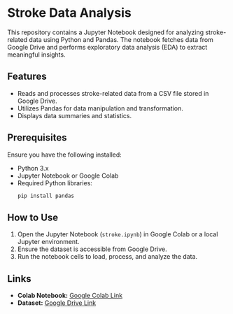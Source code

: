# Stroke Data Analysis

This repository contains a Jupyter Notebook designed for analyzing stroke-related data using Python and Pandas. The notebook fetches data from Google Drive and performs exploratory data analysis (EDA) to extract meaningful insights.

## Features
- Reads and processes stroke-related data from a CSV file stored in Google Drive.
- Utilizes Pandas for data manipulation and transformation.
- Displays data summaries and statistics.

## Prerequisites
Ensure you have the following installed:
- Python 3.x
- Jupyter Notebook or Google Colab
- Required Python libraries:
  ```sh
  pip install pandas
  ```

## How to Use
1. Open the Jupyter Notebook (`stroke.ipynb`) in Google Colab or a local Jupyter environment.
2. Ensure the dataset is accessible from Google Drive.
3. Run the notebook cells to load, process, and analyze the data.

## Links
- **Colab Notebook:** [Google Colab Link](https://colab.research.google.com)
- **Dataset:** [Google Drive Link](https://drive.google.com)
